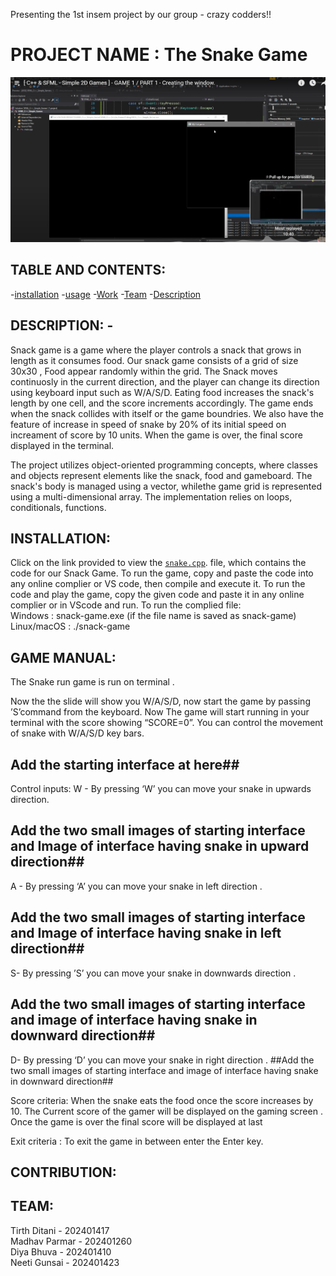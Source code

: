 Presenting the 1st insem project by our group - crazy codders!!
 # PROJECT NAME : The Snake Game

![image alt](https://github.com/madhav-p-11/project-/blob/main/Screenshot%202025-01-25%20194536.png)
## TABLE AND CONTENTS:
-[installation](#installation)
-[usage](#usage)
-[Work](#Work)
-[Team](#Team)
-[Description](#Description)
## DESCRIPTION: -
Snack game is a game where the player controls a snack that grows in length as it consumes food. Our snack game consists of a grid of size 30x30 , Food appear randomly within the grid. The Snack moves continuosly in the current direction, and the player can change its direction using keyboard input such as W/A/S/D. Eating food increases the snack's length by one cell, and the score increments accordingly. The game ends when the snack collides with itself or the game boundries. We also have the feature of increase in speed of snake by 20% of its initial speed on increament of score by 10 units. When the game is over, the final score displayed in the terminal.


The project utilizes object-oriented programming concepts, where classes and objects represent elements like the snack, food and gameboard. The snack's body is managed using a vector, whilethe game grid is represented using a multi-dimensional array. The implementation relies on loops, conditionals, functions. 
 
## INSTALLATION:
Click on the link provided to view the
[`snake.cpp`](./snake.cpp). file, which contains the code for our Snack Game. To run the game, copy and paste the code into any online complier or VS code, then compile and execute it.
To run the code and play the game, copy the given code and paste it in any online complier or in VScode and run.
To run the complied file: <br>
Windows : snack-game.exe (if the file name is saved as snack-game)<br>
Linux/macOS : ./snack-game<br>


## GAME MANUAL: 
The Snake run game is run on terminal . 

Now the the slide will show you W/A/S/D, now start the game by passing  ’S’command from the keyboard. Now  The game will start running in your terminal with the score showing “SCORE=0”. You can control the movement of snake with W/A/S/D key bars.

## Add the starting interface at here##
Control inputs:
W - By pressing ‘W’ you can move your snake  in upwards direction.
## Add the two small images of starting interface and Image of interface having snake in upward direction##

A - By pressing ‘A’ you can move your snake in left direction .
## Add the two small images of starting interface and Image of interface having snake in left direction##

S- By pressing ’S’ you can move your snake in downwards direction .
## Add the two small images of starting interface and image of interface having snake in downward direction##

D- By pressing ‘D’ you can move your snake in right direction .
##Add the two small images of starting interface and image of interface having snake in downward direction##

Score criteria:
When the snake eats the food once the score increases by 10.  The Current  score of the gamer  will be displayed on the gaming screen . Once the game is over the final score will be displayed at last

Exit  criteria :
To exit the game in between enter the Enter key.

## CONTRIBUTION:


## TEAM:
 Tirth Ditani  - 202401417<br>
 Madhav Parmar - 202401260<br>
 Diya Bhuva    - 202401410<br>
 Neeti Gunsai  - 202401423<br>
